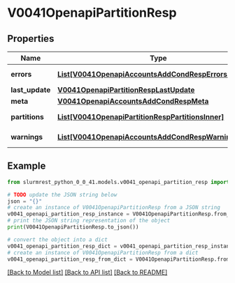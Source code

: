 # V0041OpenapiPartitionResp


## Properties

Name | Type | Description | Notes
------------ | ------------- | ------------- | -------------
**errors** | [**List[V0041OpenapiAccountsAddCondRespErrorsInner]**](V0041OpenapiAccountsAddCondRespErrorsInner.md) | Query errors | [optional] 
**last_update** | [**V0041OpenapiPartitionRespLastUpdate**](V0041OpenapiPartitionRespLastUpdate.md) |  | 
**meta** | [**V0041OpenapiAccountsAddCondRespMeta**](V0041OpenapiAccountsAddCondRespMeta.md) |  | [optional] 
**partitions** | [**List[V0041OpenapiPartitionRespPartitionsInner]**](V0041OpenapiPartitionRespPartitionsInner.md) | List of partitions | 
**warnings** | [**List[V0041OpenapiAccountsAddCondRespWarningsInner]**](V0041OpenapiAccountsAddCondRespWarningsInner.md) | Query warnings | [optional] 

## Example

```python
from slurmrest_python_0_0_41.models.v0041_openapi_partition_resp import V0041OpenapiPartitionResp

# TODO update the JSON string below
json = "{}"
# create an instance of V0041OpenapiPartitionResp from a JSON string
v0041_openapi_partition_resp_instance = V0041OpenapiPartitionResp.from_json(json)
# print the JSON string representation of the object
print(V0041OpenapiPartitionResp.to_json())

# convert the object into a dict
v0041_openapi_partition_resp_dict = v0041_openapi_partition_resp_instance.to_dict()
# create an instance of V0041OpenapiPartitionResp from a dict
v0041_openapi_partition_resp_from_dict = V0041OpenapiPartitionResp.from_dict(v0041_openapi_partition_resp_dict)
```
[[Back to Model list]](../README.md#documentation-for-models) [[Back to API list]](../README.md#documentation-for-api-endpoints) [[Back to README]](../README.md)


